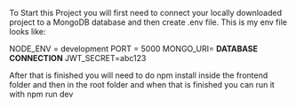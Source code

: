 To Start this Project you will first need to connect your locally downloaded project to a MongoDB database and then create .env file.
This is my env file looks like:

NODE_ENV = development
PORT = 5000
MONGO_URI= **DATABASE CONNECTION**
JWT_SECRET=abc123

After that is finished  you will need to do npm install inside the frontend folder and then in the root folder and when that is finished you can run it with npm run dev
